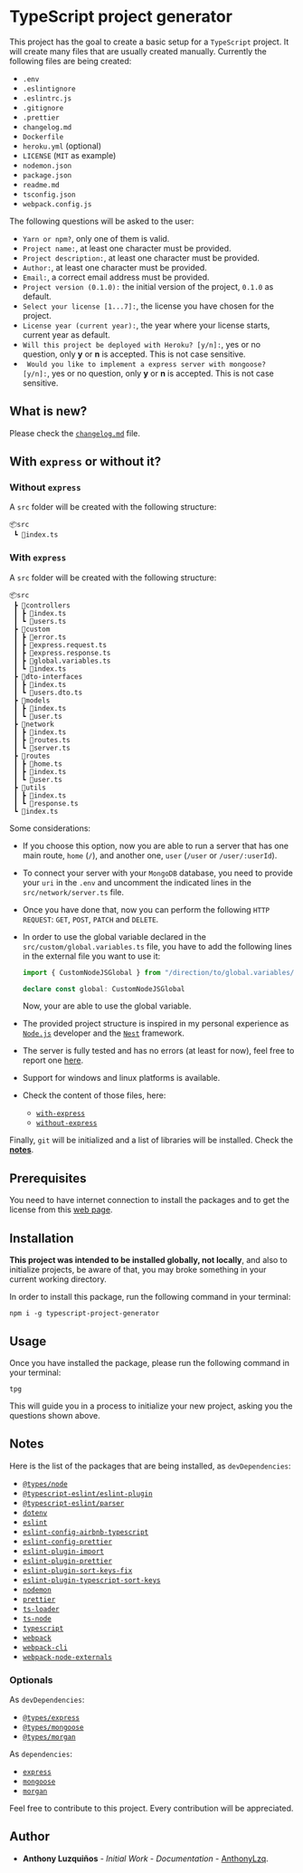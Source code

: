 # TypeScript project generator

This project has the goal to create a basic setup for a `TypeScript` project. It will create many files that are usually created manually. Currently the following files are being created:

- `.env`
- `.eslintignore`
- `.eslintrc.js`
- `.gitignore`
- `.prettier`
- `changelog.md`
- `Dockerfile`
- `heroku.yml` (optional)
- `LICENSE` (`MIT` as example)
- `nodemon.json`
- `package.json`
- `readme.md`
- `tsconfig.json`
- `webpack.config.js`

The following questions will be asked to the user:

- `Yarn or npm?`, only one of them is valid.
- `Project name:`, at least one character must be provided.
- `Project description:`, at least one character must be provided.
- `Author:`, at least one character must be provided.
- `Email:`, a correct email address must be provided.
- `Project version (0.1.0):` the initial version of the project, `0.1.0` as default.
- `Select your license [1...7]:`, the license you have chosen for the project.
- `License year (current year):`, the year where your license starts, current year as default.
- `Will this project be deployed with Heroku? [y/n]:`, yes or no question, only **y** or **n** is accepted. This is not case sensitive.
- ` Would you like to implement a express server with mongoose? [y/n]:`, yes or no question, only **y** or **n** is accepted. This is not case sensitive.

## What is new?

Please check the [`changelog.md`](https://github.com/AnthonyLzq/typescript-project-generator/blob/master/changelog.md) file.

## With `express` or without it?

### Without `express`

A `src` folder will be created with the following structure:

```
📦src
 ┗ 📜index.ts
```

### With `express`

A `src` folder will be created with the following structure:

```
📦src
 ┣ 📂controllers
 ┃ ┣ 📜index.ts
 ┃ ┗ 📜users.ts
 ┣ 📂custom
 ┃ ┣ 📜error.ts
 ┃ ┣ 📜express.request.ts
 ┃ ┣ 📜express.response.ts
 ┃ ┣ 📜global.variables.ts
 ┃ ┗ 📜index.ts
 ┣ 📂dto-interfaces
 ┃ ┣ 📜index.ts
 ┃ ┗ 📜users.dto.ts
 ┣ 📂models
 ┃ ┣ 📜index.ts
 ┃ ┗ 📜user.ts
 ┣ 📂network
 ┃ ┣ 📜index.ts
 ┃ ┣ 📜routes.ts
 ┃ ┗ 📜server.ts
 ┣ 📂routes
 ┃ ┣ 📜home.ts
 ┃ ┣ 📜index.ts
 ┃ ┗ 📜user.ts
 ┣ 📂utils
 ┃ ┣ 📜index.ts
 ┃ ┗ 📜response.ts
 ┗ 📜index.ts
```

Some considerations:

- If you choose this option, now you are able to run a server that has one main route, `home` (`/`), and another one, `user` (`/user` or `/user/:userId`).
- To connect your server with your `MongoDB` database, you need to provide your `uri` in the `.env` and uncomment the indicated lines in the `src/network/server.ts` file.
- Once you have done that, now you can perform the following `HTTP REQUEST`: `GET`, `POST`, `PATCH` and `DELETE`.
- In order to use the global variable declared in the `src/custom/global.variables.ts` file, you have to add the following lines in the external file you want to use it:
  ```typescript
  import { CustomNodeJSGlobal } from "/direction/to/global.variables/file"

  declare const global: CustomNodeJSGlobal
  ```
  Now, your are able to use the global variable.
- The provided project structure is inspired in my personal experience as [`Node.js`](https://nodejs.org/en/) developer and the [`Nest`](https://nestjs.com/) framework.
- The server is fully tested and has no errors (at least for now), feel free to report one [here](https://github.com/AnthonyLzq/typescript-project-generator/issues).
- Support for windows and linux platforms is available.
- Check the content of those files, here:

  - [`with-express`](https://github.com/AnthonyLzq/typescript-project-generator/tree/master/lib/templates/with-express)
  - [`without-express`](https://github.com/AnthonyLzq/typescript-project-generator/tree/master/lib/templates/without-express)

Finally, `git` will be initialized and a list of libraries will be installed. Check the [**notes**](#notes).

## Prerequisites

You need to have internet connection to install the packages and to get the license from this [web page](https://choosealicense.com/licenses/).

## Installation

**This project was intended to be installed globally, not locally**, and also to initialize projects, be aware of that, you may broke something in your current working directory.

In order to install this package, run the following command in your terminal:

```console
npm i -g typescript-project-generator
```

## Usage

Once you have installed the package, please run the following command in your terminal:

```console
tpg
```

This will guide you in a process to initialize your new project, asking you the questions shown above.

## <a name="notes"></a>Notes

Here is the list of the packages that are being installed, as `devDependencies`:

- [`@types/node`](https://www.npmjs.com/package/@types/node)
- [`@typescript-eslint/eslint-plugin`](https://www.npmjs.com/package/@typescript-eslint/eslint-plugin)
- [`@typescript-eslint/parser`](https://www.npmjs.com/package/@typescript-eslint/parser)
- [`dotenv`](https://www.npmjs.com/package/dotenv)
- [`eslint`](https://www.npmjs.com/package/eslint)
- [`eslint-config-airbnb-typescript`](https://www.npmjs.com/package/eslint-config-airbnb-typescript)
- [`eslint-config-prettier`](https://www.npmjs.com/package/eslint-config-prettier)
- [`eslint-plugin-import`](https://www.npmjs.com/package/eslint-plugin-import)
- [`eslint-plugin-prettier`](https://www.npmjs.com/package/eslint-plugin-prettier)
- [`eslint-plugin-sort-keys-fix`](https://www.npmjs.com/package/eslint-plugin-sort-keys-fix)
- [`eslint-plugin-typescript-sort-keys`](https://www.npmjs.com/package/eslint-plugin-typescript-sort-keys)
- [`nodemon`](https://www.npmjs.com/package/nodemon)
- [`prettier`](https://www.npmjs.com/package/prettier)
- [`ts-loader`](https://www.npmjs.com/package/ts-loader)
- [`ts-node`](https://www.npmjs.com/package/ts-node)
- [`typescript`](https://www.npmjs.com/package/typescript)
- [`webpack`](https://www.npmjs.com/package/webpack)
- [`webpack-cli`](https://www.npmjs.com/package/webpack-cli)
- [`webpack-node-externals`](https://www.npmjs.com/package/webpack-node-externals)

### Optionals

As `devDependencies`:

- [`@types/express`](https://github.com/AnthonyLzq/typescript-project-generator/issues)
- [`@types/mongoose`](https://www.npmjs.com/package/@types/mongoose)
- [`@types/morgan`](https://www.npmjs.com/package/@types/morgan)

As `dependencies`:

- [`express`](https://expressjs.com/)
- [`mongoose`](https://mongoosejs.com/)
- [`morgan`](https://www.npmjs.com/package/morgan)

Feel free to contribute to this project. Every contribution will be appreciated.

## Author

- **Anthony Luzquiños** - _Initial Work_ - _Documentation_ - [AnthonyLzq](https://github.com/AnthonyLzq).
